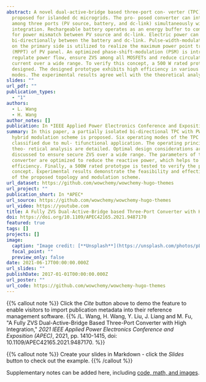 ```yaml
---
abstract: A novel dual-active-bridge based three-port con- verter (TPC) is
  proposed for islanded dc microgrids. The pro- posed converter can interface
  among three ports (PV source, battery, and dc-link) simultaneously with high
  integration. Rechargeable battery operates as an energy buffer to compensate
  for power mismatch between PV source and dc-link. Electric power can flow
  bi-directionally between the battery and dc-link. Pulse-width-modulation (PWM)
  on the primary side is utilized to realize the maximum power point tracking
  (MPPT) of PV panel. An optimized phase-shift-modulation (PSM) is introduced to
  regulate power flow, ensure ZVS among all MOSFETs and reduce circulating
  current over a wide range. To verify this concept, a 500 W rated prototype is
  designed. The designed prototype exhibits high efficiency in various operating
  modes. The experimental results agree well with the theoretical analysis.
slides: ""
url_pdf: ""
publication_types:
  - "1"
authors:
  - L. Wang
  - H. Wang
author_notes: []
publication: In *IEEE Applied Power Electronics Conference and Exposition *
summary: In this paper, a partially isolated bi-directional TPC with PWM and PSM
  hybrid modulation scheme is proposed. Six operating modes of the TPC can be
  classified due to mul- tifunctional application. The operating principles and
  theo- retical analysis are detailed. Optimal design considerations are
  discussed to ensure secure ZVS over a wide range. The parameters of the
  converter are optimized to reduce the reactive power, which helps to enhance
  efficiency. Finally, a 500W rated prototype is tested to verify the proof of
  concept. Experimental results demonstrate the feasibility and effective- ness
  of the proposed topology and modulation scheme.
url_dataset: https://github.com/wowchemy/wowchemy-hugo-themes
url_project: ""
publication_short: In *APEC*
url_source: https://github.com/wowchemy/wowchemy-hugo-themes
url_video: https://youtube.com
title: A Fully ZVS Dual-Active-Bridge based Three-Port Converter with High Integration
doi: https://doi.org/10.1109/APEC42165.2021.9487170
featured: true
tags: []
projects: []
image:
  caption: "Image credit: [**Unsplash**](https://unsplash.com/photos/pLCdAaMFLTE)"
  focal_point: ""
  preview_only: false
date: 2021-06-17T00:00:00.000Z
url_slides: ""
publishDate: 2017-01-01T00:00:00.000Z
url_poster: ""
url_code: https://github.com/wowchemy/wowchemy-hugo-themes
---
```

{{% callout note %}}
Click the *Cite* button above to demo the feature to enable visitors to import publication metadata into their reference management software.
{{% /L. Wang, H. Wang, Y. Liu, J. Liang and M. Fu, "A Fully ZVS Dual-Active-Bridge Based Three-Port Converter with High Integration," *2021 IEEE Applied Power Electronics Conference and Exposition (APEC)*, 2021, pp. 1410-1415, doi: 10.1109/APEC42165.2021.9487170. %}}

{{% callout note %}}
Create your slides in Markdown - click the *Slides* button to check out the example.
{{% /callout %}}

Supplementary notes can be added here, including [code, math, and images](https://wowchemy.com/docs/writing-markdown-latex/).
